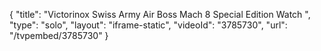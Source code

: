 {
    "title": "Victorinox Swiss Army Air Boss Mach 8 Special Edition Watch ",
    "type": "solo",
    "layout": "iframe-static",
    "videoId": "3785730",
    "url": "\/tvpembed\/3785730"
}